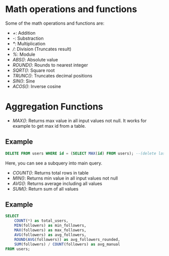 # Math operations and functions

Some of the math operations and functions are:

- _+_: Addition
- _-_: Substraction
- _\*_: Multiplication
- _/_: Division (Truncates result)
- _%_: Module
- _ABS()_: Absolute value
- _ROUND()_: Rounds to nearest integer
- _SQRT()_: Square root
- _TRUNC()_: Truncates decimal positions
- _SIN()_: Sine
- _ACOS()_: Inverse cosine

# Aggregation Functions

- _MAX()_: Returns max value in all input values not null.
  It works for example to get max id from a table.

## Example

```sql
DELETE FROM users WHERE id = (SELECT MAX(id) FROM users); --(delete last row from users table)
```

Here, you can see a subquery into main query.

- _COUNT()_: Returns total rows in table
- _MIN()_: Returns min value in all input values not null
- _AVG()_: Returns average including all values
- _SUM()_: Return sum of all values

## Example

```sql
SELECT
    COUNT(*) as total_users,
    MIN(followers) as min_followers,
    MAX(followers) as max_followers,
    AVG(followers) as avg_followers,
    ROUND(AVG(followers)) as avg_followers_rounded,
    SUM(followers) / COUNT(followers) as avg_manual
FROM users;
```
